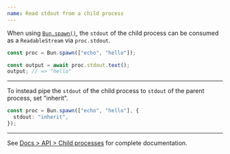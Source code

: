 ```yaml
---
name: Read stdout from a child process
---
```


When using [`Bun.spawn()`](https://bun.com/docs/api/spawn), the `stdout` of the child process can be consumed as a `ReadableStream` via `proc.stdout`.

```ts
const proc = Bun.spawn(["echo", "hello"]);

const output = await proc.stdout.text();
output; // => "hello"
```

---

To instead pipe the `stdout` of the child process to `stdout` of the parent process, set "inherit".

```ts
const proc = Bun.spawn(["echo", "hello"], {
  stdout: "inherit",
});
```

---

See [Docs > API > Child processes](https://bun.com/docs/api/spawn) for complete documentation.
